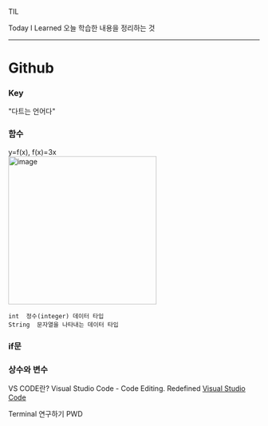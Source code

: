 TIL

Today I Learned
오늘 학습한 내용을 정리하는 것
***

Github
========

### Key
"다트는 언어다"
### 함수
y=f(x), f(x)=3x  
<img width="297" alt="image" src="https://github.com/gyubit/TIL/assets/114902088/072a8eed-5325-4a1d-bb12-799c9e6b1d1f">

```
int  정수(integer) 데이터 타입  
String  문자열을 나타내는 데이터 타입
```
### if문

### 상수와 변수


VS CODE란?
Visual Studio Code - Code Editing. Redefined
[Visual Studio Code](https://code.visualstudio.com)

Terminal 연구하기 PWD
